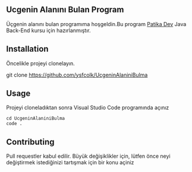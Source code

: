 ## Ucgenin Alanını Bulan Program

Üçgenin alanını bulan  programıma hoşgeldin.Bu program [Patika Dev](www.patika.dev) Java Back-End kursu için hazırlanmıştır.

## **Installation**

Öncelikle projeyi clonelayın.

git clone https://github.com/ysfcolk/UcgeninAlaniniBulma

## **Usage**

Projeyi cloneladıktan sonra Visual Studio Code programında açınız

``` 
cd UcgeninAlaniniBulma
code .
``` 
## **Contributing**

Pull requestler kabul edilir. Büyük değişiklikler için, lütfen önce neyi değiştirmek istediğinizi tartışmak için bir konu açiniz
